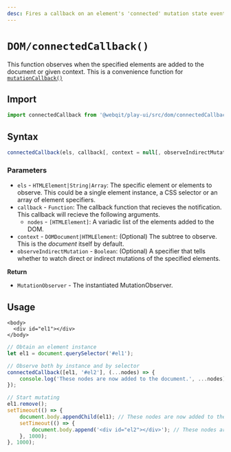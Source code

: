 ```yaml
---
desc: Fires a callback on an element's 'connected' mutation state event.
---
```

# `DOM/connectedCallback()`
This function observes when the specified elements are added to the document or given context. This is a convenience function for [`mutationCallback()`](../mutationcallback)

## Import

```javascript
import connectedCallback from '@webqit/play-ui/src/dom/connectedCallback.js';
```

## Syntax

```javascript
connectedCallback(els, callback[, context = null[, observeIndirectMutation = true]]);
```

### Parameters

* `els` - `HTMLElement|String|Array`: The specific element or elements to observe. This could be a single element instance, a CSS selector or an array of element specifiers.
* `callback` - `Function`: The callback function that recieves the notification. This callback will recieve the following arguments.
  * `nodes` - `[HTMLElement]`: A variadic list of the elements added to the DOM.
* `context` - `DOMDocument|HTMLElement`: \(Optional\) The subtree to observe. This is the _document_ itself by default.
* `observeIndirectMutation` - `Boolean`: \(Optional\) A specifier that tells whether to watch direct or indirect mutations of the specified elements.

**Return**
+ `MutationObserver` - The instantiated MutationObserver.

## Usage

```markup
<body>
  <div id="el1"></div>
</body>
```

```javascript
// Obtain an element instance
let el1 = document.querySelector('#el1');

// Observe both by instance and by selector
connectedCallback([el1, '#el2'], (...nodes) => {
    console.log('These nodes are now added to the document.', ...nodes);
});

// Start mutating
el1.remove();
setTimeout(() => {
    document.body.appendChild(el1); // These nodes are now added to the document. #el1
    setTimeout(() => {
        document.body.append('<div id="el2"></div>'); // These nodes are now added to the document. #el2
    }, 1000);
}, 1000);
```

